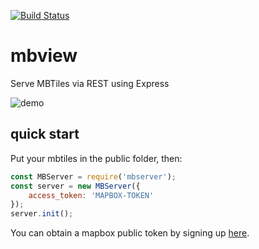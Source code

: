 [![Build Status](https://travis-ci.org/mapbox/mbview.svg?branch=master)](https://travis-ci.org/mapbox/mbview)

# mbview

Serve MBTiles via REST using Express

![demo](https://raw.githubusercontent.com/mapbox/mbview/master/demo.gif)

## quick start
Put your mbtiles in the public folder, then:

```javascript
const MBServer = require('mbserver');
const server = new MBServer({
    access_token: 'MAPBOX-TOKEN'
});
server.init();
```
You can obtain a mapbox public token by signing up [here](https://www.mapbox.com/signup/).
